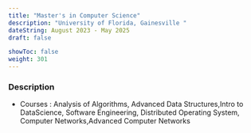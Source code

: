 ```yaml
---
title: "Master's in Computer Science"
description: "University of Florida, Gainesville "
dateString: August 2023 - May 2025
draft: false

showToc: false
weight: 301
--- 
```


### Description

- Courses : Analysis of Algorithms, Advanced Data Structures,Intro to DataScience, Software Engineering, Distributed Operating System, Computer Networks,Advanced Computer Networks



